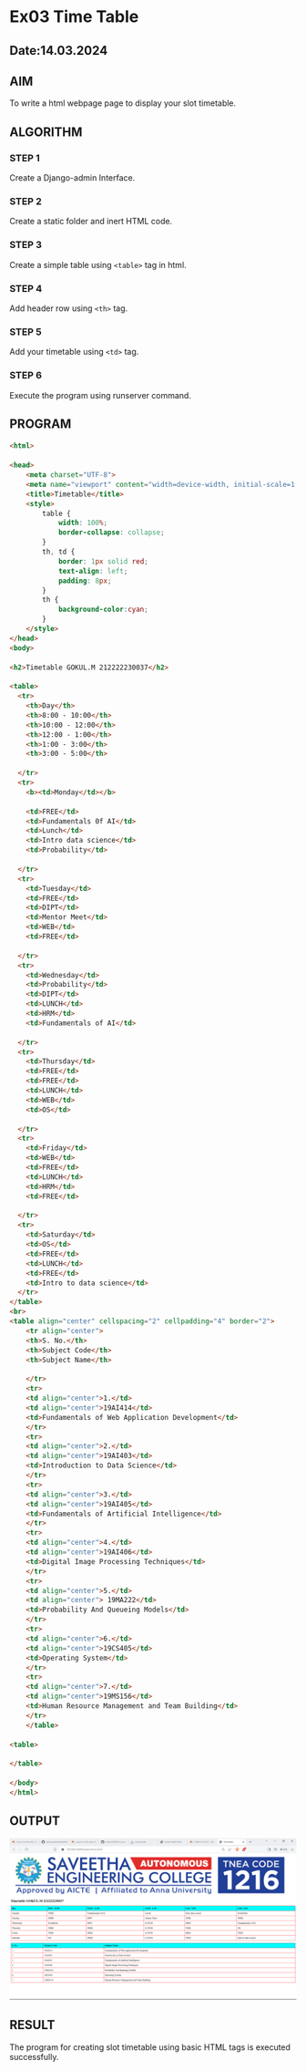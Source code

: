 # Ex03 Time Table
## Date:14.03.2024

## AIM
To write a html webpage page to display your slot timetable.

## ALGORITHM
### STEP 1
Create a Django-admin Interface.

### STEP 2
Create a static folder and inert HTML code.

### STEP 3
Create a simple table using ```<table>``` tag in html.

### STEP 4
Add header row using ```<th>``` tag.

### STEP 5
Add your timetable using ```<td>``` tag.

### STEP 6
Execute the program using runserver command.

## PROGRAM
```html
<html>

<head>
    <meta charset="UTF-8">
    <meta name="viewport" content="width=device-width, initial-scale=1.0">
    <title>Timetable</title>
    <style>
        table {
            width: 100%;
            border-collapse: collapse;
        }
        th, td {
            border: 1px solid red;
            text-align: left;
            padding: 8px;
        }
        th {
            background-color:cyan;
        }
    </style>
</head>
<body>

<h2>Timetable GOKUL.M 212222230037</h2>

<table>
  <tr>
    <th>Day</th>
    <th>8:00 - 10:00</th>
    <th>10:00 - 12:00</th>
    <th>12:00 - 1:00</th>
    <th>1:00 - 3:00</th>
    <th>3:00 - 5:00</th>
  
  </tr>
  <tr>
    <b><td>Monday</td></b>
    
    <td>FREE</td>
    <td>Fundamentals 0f AI</td>
    <td>Lunch</td>
    <td>Intro data science</td>
    <td>Probability</td>

  </tr>
  <tr>
    <td>Tuesday</td>
    <td>FREE</td>
    <td>DIPT</td>
    <td>Mentor Meet</td>
    <td>WEB</td>
    <td>FREE</td>

  </tr>
  <tr>
    <td>Wednesday</td>
    <td>Probability</td>
    <td>DIPT</td>
    <td>LUNCH</td>
    <td>HRM</td>
    <td>Fundamentals of AI</td>

  </tr>
  <tr>
    <td>Thursday</td>
    <td>FREE</td>
    <td>FREE</td>
    <td>LUNCH</td>
    <td>WEB</td>
    <td>OS</td>

  </tr>
  <tr>
    <td>Friday</td>
    <td>WEB</td>
    <td>FREE</td>
    <td>LUNCH</td>
    <td>HRM</td>
    <td>FREE</td>

  </tr>
  <tr>
    <td>Saturday</td>
    <td>OS</td>
    <td>FREE</td>
    <td>LUNCH</td>
    <td>FREE</td>
    <td>Intro to data science</td>
  </tr>
</table>
<br>
<table align="center" cellspacing="2" cellpadding="4" border="2">
    <tr align="center">
    <th>S. No.</th>
    <th>Subject Code</th>
    <th>Subject Name</th>
   
    </tr>
    <tr>
    <td align="center">1.</td>
    <td align="center">19AI414</td>
    <td>Fundamentals of Web Application Development</td>
    </tr>
    <tr>
    <td align="center">2.</td>
    <td align="center">19AI403</td>
    <td>Introduction to Data Science</td>
    </tr>
    <tr>
    <td align="center">3.</td>
    <td align="center">19AI405</td>
    <td>Fundamentals of Artificial Intelligence</td>
    </tr>
    <tr>
    <td align="center">4.</td>
    <td align="center">19AI406</td>
    <td>Digital Image Processing Techniques</td>
    </tr>
    <tr>
    <td align="center">5.</td>
    <td align="center"> 19MA222</td>
    <td>Probability And Queueing Models</td>
    </tr>
    <tr>
    <td align="center">6.</td>
    <td align="center">19CS405</td>
    <td>Operating System</td>
    </tr>
    <tr>
    <td align="center">7.</td>
    <td align="center">19MS156</td>
    <td>Human Resource Management and Team Building</td>
    </tr>
    </table>
    
<table>

</table>

</body>
</html>
```

## OUTPUT
![alt text](<Screenshot (110).png>)

## RESULT
The program for creating slot timetable using basic HTML tags is executed successfully.

